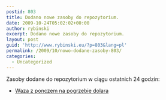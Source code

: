 ```yaml
---
postid: 803
title: Dodano nowe zasoby do repozytorium.
date: 2009-10-24T05:02:02+00:00
author: rybinski
excerpt: Dodano nowe zasoby do repozytorium.
layout: post
guid: 'http://www.rybinski.eu/?p=803&lang=pl'
permalink: /2009/10/nowo-dodane-zasoby-803/
categories:
  - Uncategorized
---
```

Zasoby dodane do repozytorium w ciągu ostatnich 24 godzin:

  * [Waza z ponczem na pogrzebie dolara](http://resources.v2.rybinski.eu/resources/viewResource:2d5b9326-bf23-11de-a7ef-001b24eff4d8)
